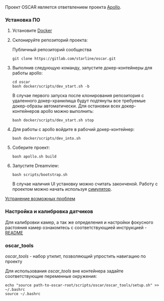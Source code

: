 Проект OSCAR является ответвлением проекта [Apollo](https://github.com/ApolloAuto/apollo).

### Установка ПО

1. Установите [Docker](https://docs.docker.com/install/linux/docker-ce/ubuntu/)

2. Склонируйте репозиторий проекта:

    Публичный репозиторий сообщества

    ```
    git clone https://gitlab.com/starline/oscar.git
    ```

3. Выполнив следующую команду, запустите докер-контейнеры для работы apollo:

    ```
    cd oscar
    bash docker/scripts/dev_start.sh -b
    ```

    В случае первого запуска после клонирования репозитория с удаленного докер-хранилища будут подтянуты все требуемые докер-образы автоматически. Для остановки всех докер-контейнеров apollo можно выполнить:

    ```
    bash docker/scripts/dev_start.sh stop
    ```

4. Для работы с apollo войдите в рабочий докер-контейнер:

    ```
    bash docker/scripts/dev_into.sh
    ```

5. Соберите проект:

    ```
    bash apollo.sh build
    ```

6. Запустите Dreamview:

    ```
    bash scripts/bootstrap.sh
    ```

    В случае наличия UI установку можно считать законченой. Работу с проектом можно начать используя [симулятор](lgsvl_simulator.md).


[Устранение возможных проблем](possible_problems.md)

### Настройка и калибровка датчиков

Для калибровки камер, а так же определения и настройки фокусного растояния камер ознакомтесь с соответствующией инструкцией - [README](../../scripts/oscar/sensor_calibration/camera/README.md)

### oscar_tools

*oscar_tools* - набор утилит, позволяющий упростить навигацию по проекту

Для использования *oscar_tools* вне контейнера задайте соответствующие переменные окружения:

```
echo "source path-to-oscar-root/scripts/oscar/oscar_tools/setup.sh" >> ~/.bashrc
source ~/.bashrc
```

<!-- [Документация по использованию oscar_tools](oscar_tools.md) -->
